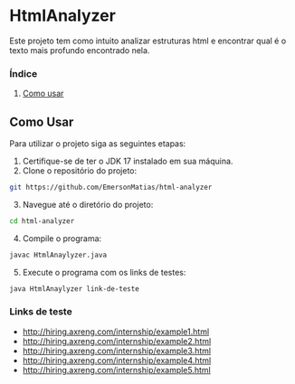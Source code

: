 # HtmlAnalyzer
Este projeto tem como intuito analizar estruturas html e encontrar qual é o texto mais profundo encontrado nela.

### Índice

1. [Como usar](#como-usar)

## Como Usar
Para utilizar o projeto siga as seguintes etapas:
1. Certifique-se de ter o JDK 17 instalado em sua máquina.
2. Clone o repositório do projeto:
```bash
git https://github.com/EmersonMatias/html-analyzer
```
3. Navegue até o diretório do projeto:
```bash
cd html-analyzer
```
4. Compile o programa:
```bash
javac HtmlAnaylyzer.java
```

5. Execute o programa com os links de testes:
```bash
java HtmlAnaylyzer link-de-teste
```

### Links de teste
* http://hiring.axreng.com/internship/example1.html
* http://hiring.axreng.com/internship/example2.html
* http://hiring.axreng.com/internship/example3.html
* http://hiring.axreng.com/internship/example4.html
* http://hiring.axreng.com/internship/example5.html